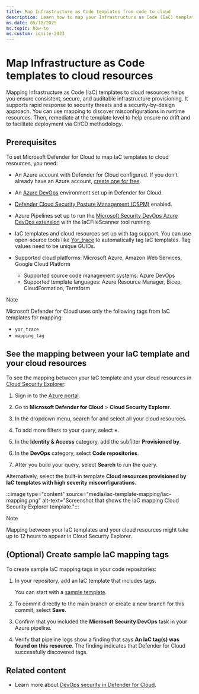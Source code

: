 ```yaml
---
title: Map Infrastructure as Code templates from code to cloud
description: Learn how to map your Infrastructure as Code (IaC) templates to your cloud resources.
ms.date: 05/18/2025
ms.topic: how-to
ms.custom: ignite-2023
---
```


# Map Infrastructure as Code templates to cloud resources

Mapping Infrastructure as Code (IaC) templates to cloud resources helps you ensure consistent, secure, and auditable infrastructure provisioning. It supports rapid response to security threats and a security-by-design approach. You can use mapping to discover misconfigurations in runtime resources. Then, remediate at the template level to help ensure no drift and to facilitate deployment via CI/CD methodology.

## Prerequisites

To set Microsoft Defender for Cloud to map IaC templates to cloud resources, you need:

- An Azure account with Defender for Cloud configured. If you don't already have an Azure account, [create one for free](https://azure.microsoft.com/pricing/purchase-options/azure-account?cid=msft_learn).
- An [Azure DevOps](quickstart-onboard-devops.md) environment set up in Defender for Cloud.
- [Defender Cloud Security Posture Management (CSPM)](tutorial-enable-cspm-plan.md) enabled.
- Azure Pipelines set up to run the [Microsoft Security DevOps Azure DevOps extension](azure-devops-extension.yml) with the IaCFileScanner tool running.

- IaC templates and cloud resources set up with tag support. You can use open-source tools like [Yor_trace](https://github.com/bridgecrewio/yor) to automatically tag IaC templates. Tag values need to be unique GUIDs.

- Supported cloud platforms: Microsoft Azure, Amazon Web Services, Google Cloud Platform
  - Supported source code management systems: Azure DevOps
  - Supported template languages: Azure Resource Manager, Bicep, CloudFormation, Terraform

> [!NOTE]
> Microsoft Defender for Cloud uses only the following tags from IaC templates for mapping:
>
> - `yor_trace`
> - `mapping_tag`

## See the mapping between your IaC template and your cloud resources

To see the mapping between your IaC template and your cloud resources in [Cloud Security Explorer](how-to-manage-cloud-security-explorer.md):

1. Sign in to the [Azure portal](https://portal.azure.com/).

1. Go to **Microsoft Defender for Cloud** > **Cloud Security Explorer**.

1. In the dropdown menu, search for and select all your cloud resources.

1. To add more filters to your query, select **+**.

1. In the **Identity & Access** category, add the subfilter **Provisioned by**.

1. In the **DevOps** category, select **Code repositories**.

1. After you build your query, select **Search** to run the query.

Alternatively, select the built-in template **Cloud resources provisioned by IaC templates with high severity misconfigurations**.

:::image type="content" source="media/iac-template-mapping/iac-mapping.png" alt-text="Screenshot that shows the IaC mapping Cloud Security Explorer template.":::

> [!NOTE]
> Mapping between your IaC templates and your cloud resources might take up to 12 hours to appear in Cloud Security Explorer.

## (Optional) Create sample IaC mapping tags

To create sample IaC mapping tags in your code repositories:

1. In your repository, add an IaC template that includes tags.

   You can start with a [sample template](https://github.com/microsoft/security-devops-azdevops/tree/main/samples/IaCMapping).

1. To commit directly to the main branch or create a new branch for this commit, select **Save**.

1. Confirm that you included the **Microsoft Security DevOps** task in your Azure pipeline.

1. Verify that pipeline logs show a finding that says **An IaC tag(s) was found on this resource**. The finding indicates that Defender for Cloud successfully discovered tags.

## Related content

- Learn more about [DevOps security in Defender for Cloud](defender-for-devops-introduction.md).

